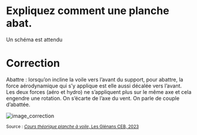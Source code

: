 ﻿# Expliquez comment une planche abat.
Un schéma est attendu

# Correction

Abattre : lorsqu’on incline la voile vers l’avant du support, pour abattre, la force aérodynamique qui s’y applique est elle aussi décalée vers l’avant. Les deux forces (aéro et hydro) ne s’appliquent plus sur le même axe et cela engendre une rotation. On s’écarte de l’axe du vent. On parle de couple d’abattée.

![image_correction](./images/aulofee_abattee.png)

<small>Source : [*Cours théorique planche à voile*, Les Glénans CEB, 2023](https://encadrementbenevole.glenans.asso.fr/wp-content/uploads/2023/07/Cours-theorique-PAV-Version-1.pdf) </small>